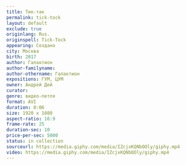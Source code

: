 ```yaml
---
title: Тик-так
permalink: tick-tock
layout: default
exclude: true
originlang: Rus.
originspell: Tick-Tock
appearing: Создано
city: Москва
birth: 2017
author: Галактион
author-familyname:
author-othername: Галактион
expositions: ГУМ, ЦУМ
owner: Андрей Дей
curator:
genre: видео-петля
format: AVI
duration: 0:06
size: 1920 х 1080
aspect-ratio: 16:9
frame-rate: 25
duration-sec: 10
price-per-sec: 5000
status: in collection
sourceurl: https://media.giphy.com/media/IZcjxKQNbOOly/giphy.mp4
video: https://media.giphy.com/media/IZcjxKQNbOOly/giphy.mp4
---
```

